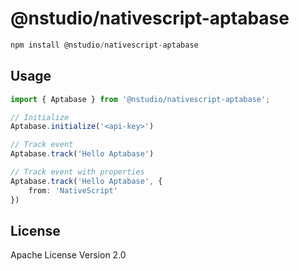 # @nstudio/nativescript-aptabase

```javascript
npm install @nstudio/nativescript-aptabase
```

## Usage

```ts
import { Aptabase } from '@nstudio/nativescript-aptabase';

// Initialize
Aptabase.initialize('<api-key>')

// Track event
Aptabase.track('Hello Aptabase')

// Track event with properties
Aptabase.track('Hello Aptabase', { 
    from: 'NativeScript'
})
```

## License

Apache License Version 2.0
